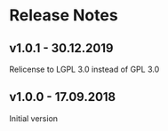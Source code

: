 # Release Notes

## v1.0.1 - 30.12.2019

Relicense to LGPL 3.0 instead of GPL 3.0

## v1.0.0 - 17.09.2018

Initial version
